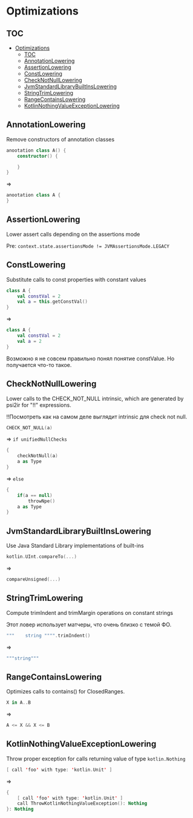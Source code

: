 # Optimizations

## TOC

- [Optimizations](#optimizations)
  - [TOC](#toc)
  - [AnnotationLowering](#annotationlowering)
  - [AssertionLowering](#assertionlowering)
  - [ConstLowering](#constlowering)
  - [CheckNotNullLowering](#checknotnulllowering)
  - [JvmStandardLibraryBuiltInsLowering](#jvmstandardlibrarybuiltinslowering)
  - [StringTrimLowering](#stringtrimlowering)
  - [RangeContainsLowering](#rangecontainslowering)
  - [KotlinNothingValueExceptionLowering](#kotlinnothingvalueexceptionlowering)

## AnnotationLowering

Remove constructors of annotation classes

```Kotlin
anootation class A() {
    constructor() {

    }
}
```

=>

```Kotlin
anootation class A {
}
```

## AssertionLowering

Lower assert calls depending on the assertions mode

Pre: `context.state.assertionsMode != JVMAssertionsMode.LEGACY`



## ConstLowering

Substitute calls to const properties with constant values

```kotlin
class A {
    val constVal = 2
    val a = this.getConstVal()
}
```

=>

```kotlin
class A {
    val constVal = 2
    val a = 2
}
```
Возможно я не совсем правильно понял понятие constValue. Но получается что-то такое.

## CheckNotNullLowering

Lower calls to the CHECK_NOT_NULL intrinsic, which are generated by psi2ir for "!!" expressions.

!!Посмотреть как на самом деле выглядит intrinsic для check not null.

```kotlin
CHECK_NOT_NULL(a)
```

=> `if unifiedNullChecks`

```kotlin
{
    checkNotNull(a)
    a as Type
}
```

=> `else`

```kotlin
{
    if(a == null)
        throwNpe()
    a as Type
}
```

## JvmStandardLibraryBuiltInsLowering

Use Java Standard Library implementations of built-ins

```kotlin
kotlin.UInt.compareTo(...)
```

=>

```kotlin
compareUnsigned(...)
```

## StringTrimLowering

Compute trimIndent and trimMargin operations on constant strings

Этот ловер использует матчеры, что очень близко с темой ФО.

```kotlin
"""    string """".trimIndent()
```

=>

```kotlin
"""string"""
```

## RangeContainsLowering

Optimizes calls to contains() for ClosedRanges.

```kotlin
X in A..B
```

=>

```kotlin
A <= X && X <= B
```

## KotlinNothingValueExceptionLowering

Throw proper exception for calls returning value of type `kotlin.Nothing`

```kotlin
[ call 'foo' with type: 'kotlin.Unit' ]
```

=>

```kotlin
{
    [ call 'foo' with type: 'kotlin.Unit' ]
    call ThrowKotlinNothingValueException(): Nothing
}: Nothing
```